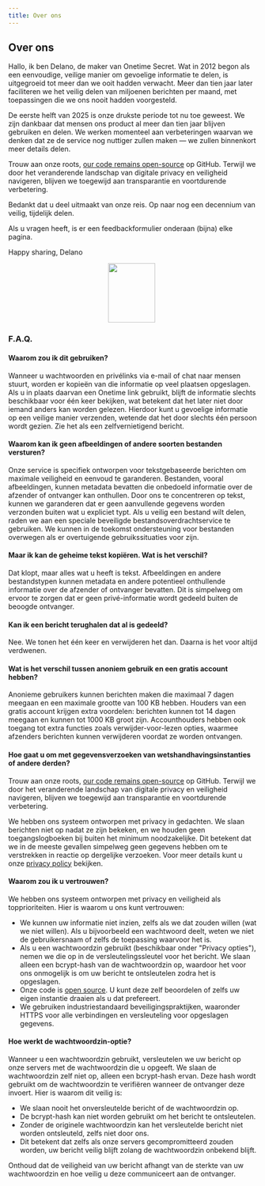 ```yaml
---
title: Over ons
---
```


<article class="prose dark:prose-invert md:prose-lg lg:prose-xl">
  <h2>
    Over ons
  </h2>

  <p>
    Hallo, ik ben Delano, de maker van Onetime Secret. Wat in 2012 begon als een eenvoudige, veilige manier om gevoelige informatie te delen, is uitgegroeid tot meer dan we ooit hadden verwacht. Meer dan tien jaar later faciliteren we het veilig delen van miljoenen berichten per maand, met toepassingen die we ons nooit hadden voorgesteld.
  </p>

  <p>
    De eerste helft van 2025 is onze drukste periode tot nu toe geweest. We zijn dankbaar dat mensen ons product al meer dan tien jaar blijven gebruiken en delen. We werken momenteel aan verbeteringen waarvan we denken dat ze de service nog nuttiger zullen maken — we zullen binnenkort meer details delen.
  </p>

  <p>
    Trouw aan onze roots, <a href="https://github.com/onetimesecret/onetimesecret">our code remains open-source</a> op GitHub. Terwijl we door het veranderende landschap van digitale privacy en veiligheid navigeren, blijven we toegewijd aan transparantie en voortdurende verbetering.
  </p>

  <p>
    Bedankt dat u deel uitmaakt van onze reis. Op naar nog een decennium van veilig, tijdelijk delen.
  </p>

  <p>
    Als u vragen heeft, is er een feedbackformulier onderaan (bijna) elke pagina.
  </p>

  <p>
    Happy sharing,
Delano
  </p>

  <p style="margin-left: 40%; margin-right: 40%">
    <a
      href="https://delanotes.com/"
      title="Delano Mandelbaum"><img
        src="/etc/img/delano-g.png"
        width="95"
        height="120"
        border="0"
      /></a>
  </p>

  <h3>F.A.Q.</h3>

  <h4>Waarom zou ik dit gebruiken?</h4>
  <p>
    Wanneer u wachtwoorden en privélinks via e-mail of chat naar mensen stuurt, worden er kopieën van die informatie op veel plaatsen opgeslagen. Als u in plaats daarvan een Onetime link gebruikt, blijft de informatie slechts beschikbaar voor één keer bekijken, wat betekent dat het later niet door iemand anders kan worden gelezen. Hierdoor kunt u gevoelige informatie op een veilige manier verzenden, wetende dat het door slechts één persoon wordt gezien. Zie het als een zelfvernietigend bericht.
  </p>

  <h4>Waarom kan ik geen afbeeldingen of andere soorten bestanden versturen?</h4>
  <p>
    Onze service is specifiek ontworpen voor tekstgebaseerde berichten om maximale veiligheid en eenvoud te garanderen. Bestanden, vooral afbeeldingen, kunnen metadata bevatten die onbedoeld informatie over de afzender of ontvanger kan onthullen. Door ons te concentreren op tekst, kunnen we garanderen dat er geen aanvullende gegevens worden verzonden buiten wat u expliciet typt. Als u veilig een bestand wilt delen, raden we aan een speciale beveiligde bestandsoverdrachtservice te gebruiken. We kunnen in de toekomst ondersteuning voor bestanden overwegen als er overtuigende gebruikssituaties voor zijn.
  </p>

  <h4>Maar ik kan de geheime tekst kopiëren. Wat is het verschil?</h4>
  <p>
    Dat klopt, maar alles wat u heeft is tekst. Afbeeldingen en andere bestandstypen kunnen metadata en andere potentieel onthullende informatie over de afzender of ontvanger bevatten. Dit is simpelweg om ervoor te zorgen dat er geen privé-informatie wordt gedeeld buiten de beoogde ontvanger.
  </p>

  <h4>Kan ik een bericht terughalen dat al is gedeeld?</h4>
  <p>
    Nee. We tonen het één keer en verwijderen het dan. Daarna is het voor altijd verdwenen.
  </p>

  <h4>Wat is het verschil tussen anoniem gebruik en een gratis account hebben?</h4>
  <p>
    Anonieme gebruikers kunnen berichten maken die maximaal 7 dagen meegaan en een maximale grootte van 100 KB hebben. Houders van een gratis account krijgen extra voordelen: berichten kunnen tot 14 dagen meegaan en kunnen tot 1000 KB groot zijn. Accounthouders hebben ook toegang tot extra functies zoals verwijder-voor-lezen opties, waarmee afzenders berichten kunnen verwijderen voordat ze worden ontvangen.
  </p>

  <h4>Hoe gaat u om met gegevensverzoeken van wetshandhavingsinstanties of andere derden?</h4>
  <p>
    Trouw aan onze roots, <a href="https://github.com/onetimesecret/onetimesecret">our code remains open-source</a> op GitHub. Terwijl we door het veranderende landschap van digitale privacy en veiligheid navigeren, blijven we toegewijd aan transparantie en voortdurende verbetering.
  </p>
  <p>
    We hebben ons systeem ontworpen met privacy in gedachten. We slaan berichten niet op nadat ze zijn bekeken, en we houden geen toegangslogboeken bij buiten het minimum noodzakelijke. Dit betekent dat we in de meeste gevallen simpelweg geen gegevens hebben om te verstrekken in reactie op dergelijke verzoeken. Voor meer details kunt u onze <a href="/privacy">privacy policy</a> bekijken.
  </p>

  <h4>Waarom zou ik u vertrouwen?</h4>
  <p>
    We hebben ons systeem ontworpen met privacy en veiligheid als topprioriteiten. Hier is waarom u ons kunt vertrouwen:
  </p>
  <ul>
    <li>We kunnen uw informatie niet inzien, zelfs als we dat zouden willen (wat we niet willen). Als u bijvoorbeeld een wachtwoord deelt, weten we niet de gebruikersnaam of zelfs de toepassing waarvoor het is.</li>
    <li>Als u een wachtwoordzin gebruikt (beschikbaar onder "Privacy opties"), nemen we die op in de versleutelingssleutel voor het bericht. We slaan alleen een bcrypt-hash van de wachtwoordzin op, waardoor het voor ons onmogelijk is om uw bericht te ontsleutelen zodra het is opgeslagen.</li>
    <li>Onze code is <a href="https://github.com/onetimesecret/onetimesecret">open source</a>. U kunt deze zelf beoordelen of zelfs uw eigen instantie draaien als u dat prefereert.</li>
    <li>We gebruiken industriestandaard beveiligingspraktijken, waaronder HTTPS voor alle verbindingen en versleuteling voor opgeslagen gegevens.</li>
  </ul>

  <h4>Hoe werkt de wachtwoordzin-optie?</h4>
  <p>
    Wanneer u een wachtwoordzin gebruikt, versleutelen we uw bericht op onze servers met de wachtwoordzin die u opgeeft. We slaan de wachtwoordzin zelf niet op, alleen een bcrypt-hash ervan. Deze hash wordt gebruikt om de wachtwoordzin te verifiëren wanneer de ontvanger deze invoert. Hier is waarom dit veilig is:
  </p>
  <ul>
    <li>We slaan nooit het onversleutelde bericht of de wachtwoordzin op.</li>
    <li>De bcrypt-hash kan niet worden gebruikt om het bericht te ontsleutelen.</li>
    <li>Zonder de originele wachtwoordzin kan het versleutelde bericht niet worden ontsleuteld, zelfs niet door ons.</li>
    <li>Dit betekent dat zelfs als onze servers gecompromitteerd zouden worden, uw bericht veilig blijft zolang de wachtwoordzin onbekend blijft.</li>
  </ul>
  <p>
    Onthoud dat de veiligheid van uw bericht afhangt van de sterkte van uw wachtwoordzin en hoe veilig u deze communiceert aan de ontvanger.
  </p>
</article>
